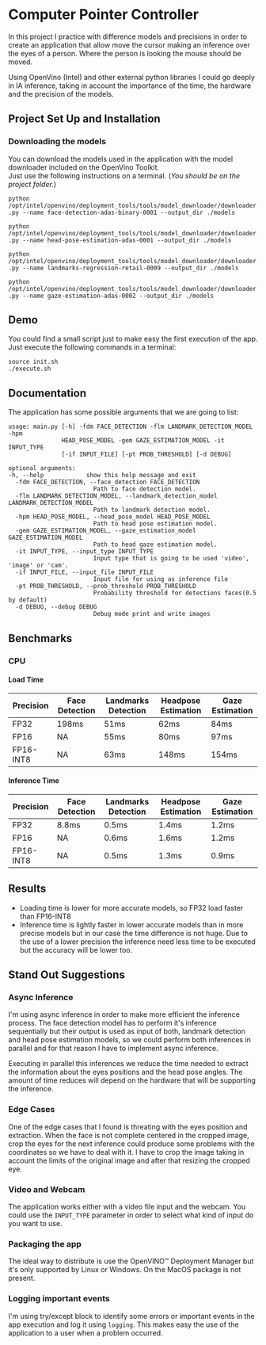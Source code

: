 # Computer Pointer Controller

In this project I practice with difference models and precisions in order to create an application that allow move the cursor making an inference over the eyes of a person. Where the person is looking the mouse should be moved.

Using OpenVino (Intel) and other external python libraries I could go deeply in IA inference, taking in account the importance of the time, the hardware and the precision of the models.

## Project Set Up and Installation
### Downloading the models
You can download the models used in the application with the model downloader included  on the OpenVino Toolkit.  
Just use the following instructions on a terminal. (*You should be on the project folder.*)

`python /opt/intel/openvino/deployment_tools/tools/model_downloader/downloader.py --name face-detection-adas-binary-0001 --output_dir ./models`

`python /opt/intel/openvino/deployment_tools/tools/model_downloader/downloader.py --name head-pose-estimation-adas-0001 --output_dir ./models`

`python /opt/intel/openvino/deployment_tools/tools/model_downloader/downloader.py --name landmarks-regression-retail-0009 --output_dir ./models`

`python /opt/intel/openvino/deployment_tools/tools/model_downloader/downloader.py --name gaze-estimation-adas-0002 --output_dir ./models`

## Demo
You could find a small script just to make easy the first execution of the app. Just execute the following commands in a terminal:
```
source init.sh
./execute.sh
```

## Documentation
The application has some possible arguments that we are going to list:

```
usage: main.py [-h] -fdm FACE_DETECTION -flm LANDMARK_DETECTION_MODEL -hpm
               HEAD_POSE_MODEL -gem GAZE_ESTIMATION_MODEL -it INPUT_TYPE
               [-if INPUT_FILE] [-pt PROB_THRESHOLD] [-d DEBUG]

optional arguments:  
-h, --help            show this help message and exit  
  -fdm FACE_DETECTION, --face_detection FACE_DETECTION  
                        Path to face detection model.  
  -flm LANDMARK_DETECTION_MODEL, --landmark_detection_model LANDMARK_DETECTION_MODEL  
                        Path to landmark detection model.  
  -hpm HEAD_POSE_MODEL, --head_pose_model HEAD_POSE_MODEL  
                        Path to head pose estimation model.  
  -gem GAZE_ESTIMATION_MODEL, --gaze_estimation_model GAZE_ESTIMATION_MODEL  
                        Path to head gaze estimation model.  
  -it INPUT_TYPE, --input_type INPUT_TYPE  
                        Input type that is going to be used 'video', 'image' or 'cam'.  
  -if INPUT_FILE, --input_file INPUT_FILE  
                        Input file for using as inference file  
  -pt PROB_THRESHOLD, --prob_threshold PROB_THRESHOLD  
                        Probability threshold for detections faces(0.5 by default)  
  -d DEBUG, --debug DEBUG  
                        Debug mode print and write images  
```

## Benchmarks
### CPU
#### Load Time
| Precision       | Face Detection   | Landmarks Detection        | Headpose Estimation | Gaze Estimation |
|--------------------|---------------|-----------|-------------|-----------|
|FP32      |  198ms        | 51ms     | 62ms       | 84ms     |
|FP16      |  NA           | 55ms     | 80ms       | 97ms     |  
|FP16-INT8 |  NA           | 63ms     | 148ms      | 154ms     |

#### Inference Time
| Precision       | Face Detection   | Landmarks Detection        | Headpose Estimation | Gaze Estimation |
|--------------------|---------------|-----------|-------------|-----------|
|FP32       | 8.8ms         | 0.5ms     | 1.4ms       | 1.2ms     |
|FP16       | NA            | 0.6ms     | 1.6ms       | 1.2ms     |
|FP16-INT8  | NA            | 0.5ms     | 1.3ms       | 0.9ms     |

## Results
* Loading time is lower for more accurate models, so FP32 load faster than FP16-INT8
* Inference time is lightly faster in lower accurate models than in more precise models but in our case the time difference is not huge. Due to the use of a lower precision the inference need less time to be executed but the accuracy will be lower too.

## Stand Out Suggestions

### Async Inference
I'm using async inference in order to make more efficient the inference process. The face detection model has to perform it's inference sequentially but their output is used as input of both, landmark detection and head pose estimation models, so we could perform both inferences in parallel and for that reason I have to implement async inference. 

Executing in parallel this inferences we reduce the time needed to extract the information about the eyes positions and the head pose angles. The amount of time reduces will depend on the hardware that will be supporting the inference.

### Edge Cases
One of the edge cases that I found is threating with the eyes position and extraction. When the face is not complete centered in the cropped image, crop the eyes for the next inference could produce some problems with the coordinates so we have to deal with it. I have to crop the image taking in account the limits of the original image and after that resizing the cropped eye.

### Video and Webcam
The application works either with a video file input and the webcam. You could use the `INPUT_TYPE` parameter in order to select what kind of input do you want to use.

### Packaging the app

The ideal way to distribute is use the OpenVINO™ Deployment Manager but it's only supported by Linux or Windows. On the MacOS package is not present.

### Logging important events

I'm using try/except block to identify some errors or important events in the app execution and log it using `logging`. This makes easy the use of the application to a user when a problem occurred.